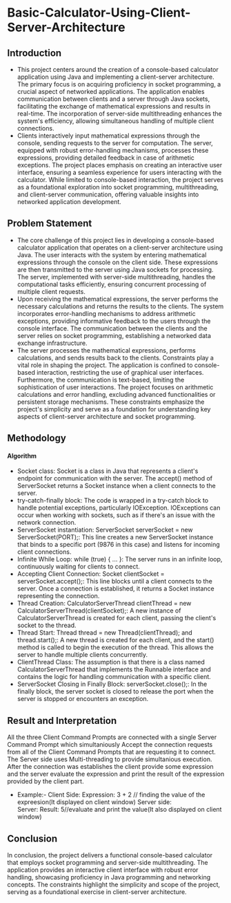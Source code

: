 # Basic-Calculator-Using-Client-Server-Architecture

## Introduction
- This project centers around the creation of a console-based calculator application using Java and implementing a client-server architecture. The primary focus is on acquiring proficiency in socket programming, a crucial aspect of networked applications. The application enables communication between clients and a server through Java sockets, facilitating the exchange of mathematical expressions and results in real-time. The incorporation of server-side multithreading enhances the system's efficiency, allowing simultaneous handling of multiple client connections.
- Clients interactively input mathematical expressions through the console, sending requests to the server for computation. The server, equipped with robust error-handling mechanisms, processes these expressions, providing detailed feedback in case of arithmetic exceptions. The project places emphasis on creating an interactive user interface, ensuring a seamless experience for users interacting with the calculator. While limited to console-based interaction, the project serves as a foundational exploration into socket programming, multithreading, and client-server communication, offering valuable insights into networked application development.

## Problem Statement
- The core challenge of this project lies in developing a console-based calculator application that operates on a client-server architecture using Java. The user interacts with the system by entering mathematical expressions through the console on the client side. These expressions are then transmitted to the server using Java sockets for processing. The server, implemented with server-side multithreading, handles the computational tasks efficiently, ensuring concurrent processing of multiple client requests.
- Upon receiving the mathematical expressions, the server performs the necessary calculations and returns the results to the clients. The system incorporates error-handling mechanisms to address arithmetic exceptions, providing informative feedback to the users through the console interface. The communication between the clients and the server relies on socket programming, establishing a networked data exchange infrastructure. 
- The server processes the mathematical expressions, performs calculations, and sends results back to the clients. Constraints play a vital role in shaping the project. The application is confined to console-based interaction, restricting the use of graphical user interfaces. Furthermore, the communication is text-based, limiting the sophistication of user interactions. The project focuses on arithmetic calculations and error handling, excluding advanced functionalities or persistent storage mechanisms. These constraints emphasize the project's simplicity and serve as a foundation for understanding key aspects of client-server architecture and socket programming.

## Methodology
#### Algorithm
- Socket class:
Socket is a class in Java that represents a client's endpoint for communication with the server. The accept() method of ServerSocket returns a Socket instance when a client connects to the server.
- try-catch-finally block:
The code is wrapped in a try-catch block to handle potential exceptions, particularly IOException. IOExceptions can occur when working with sockets, such as if there's an issue with the network connection.
- ServerSocket instantiation:
ServerSocket serverSocket = new ServerSocket(PORT);: This line creates a new ServerSocket instance that binds to a specific port (9876 in this case) and listens for incoming client connections.
- Infinite While Loop:
while (true) { ... }: The server runs in an infinite loop, continuously waiting for clients to connect.
- Accepting Client Connection:
Socket clientSocket = serverSocket.accept();: This line blocks until a client connects to the server. Once a connection is established, it returns a Socket instance representing the connection.
- Thread Creation:
CalculatorServerThread clientThread = new CalculatorServerThread(clientSocket);: A new instance of CalculatorServerThread is created for each client, passing the client's socket to the thread.
- Thread Start:
Thread thread = new Thread(clientThread); and thread.start();: A new thread is created for each client, and the start() method is called to begin the execution of the thread. This allows the server to handle multiple clients concurrently.
- ClientThread Class:
The assumption is that there is a class named CalculatorServerThread that implements the Runnable interface and contains the logic for handling communication with a specific client.
- ServerSocket Closing in Finally Block:
serverSocket.close();: In the finally block, the server socket is closed to release the port when the server is stopped or encounters an exception.

## Result and Interpretation
All the three Client Command Prompts are connected with a single Server Command Prompt which simultaniously 
Accept the connection requests from all of the Client Command Prompts that are requesting it to connect. The Server side uses Multi-threading to provide simultanious execution. After the connection was establishes the client provide some expression and the server evaluate the expression and print the result of the expression provided by the client part.
- Example:-
Client Side: 
Expression: 3 + 2 // finding the value of the expreesion(It displayed on client window)
Server side:	
  Server: Result: 5//evaluate and print the value(It also displayed on client window)

## Conclusion
In conclusion, the project delivers a functional console-based calculator that employs socket programming and server-side multithreading. The application provides an interactive client interface with robust error handling, showcasing proficiency in Java programming and networking concepts. The constraints highlight the simplicity and scope of the project, serving as a foundational exercise in client-server architecture.
